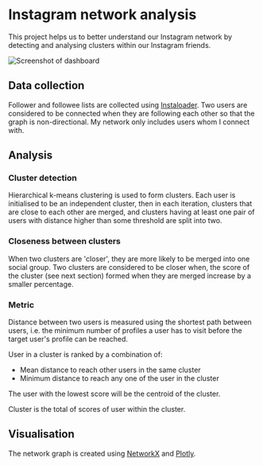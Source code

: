 # Instagram network analysis

This project helps us to better understand our Instagram network by detecting and analysing clusters within our Instagram friends.

![Screenshot of dashboard](https://github.com/sachin-duhan26/Instagram-network-analysis/blob/master/assets/screenshot.png)

## Data collection
Follower and followee lists are collected using [Instaloader](https://instaloader.github.io). Two users are considered to be connected when they are following each other so that the graph is non-directional. My network only includes users whom I connect with.

## Analysis

### Cluster detection
Hierarchical k-means clustering is used to form clusters. Each user is initialised to be an independent cluster, then in each iteration, clusters that are close to each other are merged, and clusters having at least one pair of users with distance higher than some threshold are split into two. 

### Closeness between clusters
When two clusters are 'closer', they are more likely to be merged into one social group. Two clusters are considered to be closer when, the score of the cluster (see next section) formed when they are merged increase by a smaller percentage.

### Metric
Distance between two users is measured using the shortest path between users, i.e. the minimum number of profiles a user has to visit before the target user's profile can be reached.

User in a cluster is ranked by a combination of: 
- Mean distance to reach other users in the same cluster
- Minimum distance to reach any one of the user in the cluster

The user with the lowest score will be the centroid of the cluster.

Cluster is the total of scores of user within the cluster.

## Visualisation
The network graph is created using [NetworkX](https://networkx.github.io) and [Plotly](https://github.com/plotly).
